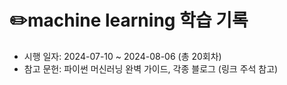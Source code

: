 # ✏️machine learning 학습 기록
- 시행 일자: 2024-07-10 ~ 2024-08-06 (총 20회차)
- 참고 문헌: 파이썬 머신러닝 완벽 가이드, 각종 블로그 (링크 주석 참고)
